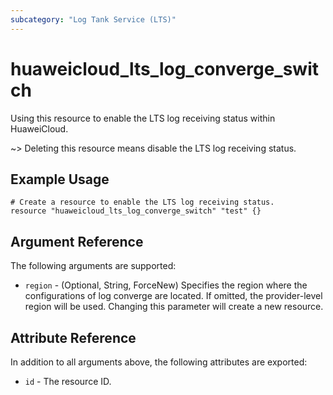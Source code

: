 ```yaml
---
subcategory: "Log Tank Service (LTS)"
---
```


# huaweicloud_lts_log_converge_switch

Using this resource to enable the LTS log receiving status within HuaweiCloud.

~> Deleting this resource means disable the LTS log receiving status.

## Example Usage

```hcl
# Create a resource to enable the LTS log receiving status.
resource "huaweicloud_lts_log_converge_switch" "test" {}
```

## Argument Reference

The following arguments are supported:

* `region` - (Optional, String, ForceNew) Specifies the region where the configurations of log converge are located.
  If omitted, the provider-level region will be used. Changing this parameter will create a new resource.

## Attribute Reference

In addition to all arguments above, the following attributes are exported:

* `id` - The resource ID.
